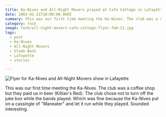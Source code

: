```yaml
---
title: Ka-Nives and All-Night Movers played at Cafe Cottage in Lafayette, Louisiana.
date: 2003-02-21T18:00:00.000Z
summary: This was our first time meeting the Ka-Nives. The club was a coffee shop but they paid us in beer (Killian's Red).
category: rock
image: rock/all-night-movers-cafe-cottage-flyer-feb-21.jpg
tags:
  - post
  - Ka-Nives
  - All-Night Movers
  - Slade Nash
  - Lafayette
  - stories

---
```


![Flyer for Ka-Nives and All-Night Movers show in Lafayette](/static/img/rock/all-night-movers-cafe-cottage-flyer-feb-21.jpg)

This was our first time meeting the Ka-Nives. The club was a coffee shop but they paid us in beer (Killian's Red). The club chose not to turn off the juke box while the bands played. Which was fine because the Ka-Nives put on a cassingle of "Maneater" and let it run while they played. Sounded interesting.